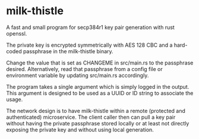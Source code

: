 # milk-thistle
A fast and small program for secp384r1 key pair generation with rust openssl.

The private key is encrypted symmetrically with AES 128 CBC and a hard-coded passphrase in the milk-thistle binary.

Change the value that is set as CHANGEME in src/main.rs to the passphrase desired. Alternatively, read that passphrase from a config file or environment variable by updating src/main.rs accordingly.

The program takes a single argument which is simply logged in the output. This argument is designed to be used as a UUID or ID string to associate the usage.

The network design is to have milk-thistle within a remote (protected and authenticated) microservice.
The client caller then can pull a key pair without having the private passphrase stored locally or at least not directly exposing the private key and without using local generation. 
